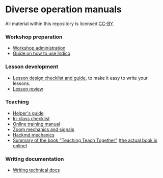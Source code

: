 

# Diverse operation manuals

All material within this repository is licensed [CC-BY](LICENSE).


### Workshop preparation

- [Workshop administration](workshop-administration.md)
- [Guide on how to use Indico](indico-workshop-management.md)


### Lesson development

- [Lesson design checklist and guide](lesson-design.md), to make it
  easy to write your lessons.
- [Lesson review](lesson-review.md)


### Teaching

- [Helper's guide](helping-and-teaching.md)
- [In-class checklist](presenting.md)
- [Online training manual](online-training.md)
- [Zoom mechanics and signals](zoom-mechanics.md)
- [Hackmd mechanics](hackmd-mechanics.md)
- [Summary of the book "Teaching Teach Together"](teaching-tech-together.md)
  ([the actual book is online](http://teachtogether.tech/))


### Writing documentation

- [Writing technical docs](tech-docs.md)
